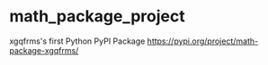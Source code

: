 # math_package_project
xgqfrms's first Python PyPI Package https://pypi.org/project/math-package-xgqfrms/
